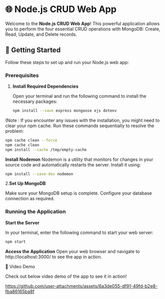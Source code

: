 # 🌐 Node.js CRUD Web App

Welcome to the **Node.js CRUD Web App**! This powerful application allows you to perform the four essential CRUD operations with MongoDB: Create, Read, Update, and Delete records.

## 🚀 Getting Started

Follow these steps to set up and run your Node.js web app:

### Prerequisites

1. **Install Required Dependencies**

   Open your terminal and run the following command to install the necessary packages:
   ```bash
   npm install --save express mongoose ejs dotenv
   ```

(Note : If you encounter any issues with the installation, you might need to clear your npm cache. 
Run these commands sequentially to resolve the problem:
  ```bash
  npm cache clean --force
  npm cache clean
  npm install --cache /tmp/empty-cache
  ```

  **Install Nodemon**
  Nodemon is a utility that monitors for changes in your source code and automatically restarts the server. 
  Install it using:
  ```bash
  npm install --save-dev nodemon
  ```
2.**Set Up MongoDB**

Make sure your MongoDB setup is complete. Configure your database connection as required.

### Running the Application

**Start the Server**

In your terminal, enter the following command to start your web server:
  ```bash
  npm start
  ```

**Access the Application**
  Open your web browser and navigate to http://localhost:3000/ to see the app in action.


🎥 Video Demo

Check out below video demo of the app to see it in action!

https://github.com/user-attachments/assets/6a3de055-df91-49fd-b2e8-fba86165ba8f

